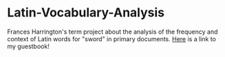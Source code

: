 # Latin-Vocabulary-Analysis
Frances Harrington's term project about the analysis of the frequency and context of Latin words for "sword" in primary documents.
[Here](https://github.com/Data-Science-for-Linguists-2021/Class-Lounge/blob/main/guestbooks/guestbook_frances.md) is a link to my guestbook!